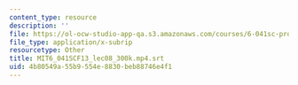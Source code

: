 ```yaml
---
content_type: resource
description: ''
file: https://ol-ocw-studio-app-qa.s3.amazonaws.com/courses/6-041sc-probabilistic-systems-analysis-and-applied-probability-fall-2013/4b80549a55b9554e8830beb88746e4f1_MIT6_041SCF13_lec08_300k.mp4.vtt
file_type: application/x-subrip
resourcetype: Other
title: MIT6_041SCF13_lec08_300k.mp4.srt
uid: 4b80549a-55b9-554e-8830-beb88746e4f1
---
```

